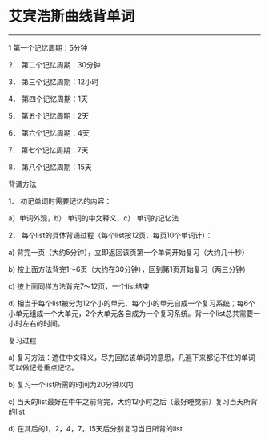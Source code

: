 # 艾宾浩斯曲线背单词

---

1 第一个记忆周期：5分钟

2． 第二个记忆周期：30分钟

3． 第三个记忆周期：12小时

4． 第四个记忆周期：1天

5． 第五个记忆周期：2天

6． 第六个记忆周期：4天

7． 第七个记忆周期：7天

8． 第八个记忆周期：15天

背诵方法

1． 初记单词时需要记忆的内容：

a）单词外观，b） 单词的中文释义，c） 单词的记忆法

2． 每个list的具体背诵过程（每个list按12页，每页10个单词计）：

a) 背完一页（大约5分钟），立即返回该页第一个单词开始复习（大约几十秒）

b) 按上面方法背完1～6页（大约在30分钟），回到第1页开始复习（两三分钟）

c) 按上面同样方法背完7～12页，一个list结束

d) 相当于每个list被分为12个小的单元，每个小的单元自成一个复习系统；每6个小单元组成一个大单元，2个大单元各自成为一个复习系统。背一个list总共需要一小时左右的时间。

复习过程

a) 复习方法：遮住中文释义，尽力回忆该单词的意思，几遍下来都记不住的单词可以做记号重点记忆。

b) 复习一个list所需的时间为20分钟以内

c) 当天的list最好在中午之前背完，大约12小时之后（最好睡觉前）复习当天所背的list

d) 在其后的1，2，4，7，15天后分别复习当日所背的list